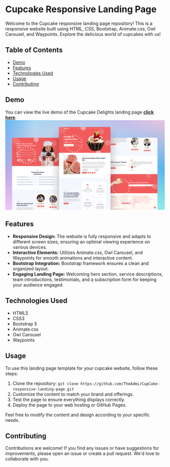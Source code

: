 # Cupcake Responsive Landing Page

Welcome to the Cupcake responsive landing page repository! This is a responsive website built using HTML, CSS, Bootstrap, Animate.css, Owl Carousel, and Waypoints. Explore the delicious world of cupcakes with us!

## Table of Contents
- [Demo](#demo)
- [Features](#features)
- [Technologies Used](#technologies-used)
- [Usage](#usage)
- [Contributing](#contributing)

## Demo
You can view the live demo of the Cupcake Delights landing page [**click here**](http://beastechnologies.me/CupCake-responsive-landing-page).
![preview](repository-cover.png)

## Features
- **Responsive Design:** The website is fully responsive and adapts to different screen sizes, ensuring an optimal viewing experience on various devices.
- **Interactive Elements:** Utilizes Animate.css, Owl Carousel, and Waypoints for smooth animations and interactive content.
- **Bootstrap Integration:** Bootstrap framework ensures a clean and organized layout.
- **Engaging Landing Page:** Welcoming hero section, service descriptions, team introductions, testimonials, and a subscription form for keeping your audience engaged.

## Technologies Used
- HTML5
- CSS3
- Bootstrap 5
- Animate.css
- Owl Carousel
- Waypoints

## Usage
To use this landing page template for your cupcake website, follow these steps:
1. Clone the repository: `git clone https://github.com/TheAdmi/CupCake-responsive-landing-page.git`
2. Customize the content to match your brand and offerings.
3. Test the page to ensure everything displays correctly.
4. Deploy the page to your web hosting or GitHub Pages.

Feel free to modify the content and design according to your specific needs.

## Contributing
Contributions are welcome! If you find any issues or have suggestions for improvements, please open an issue or create a pull request. We'd love to collaborate with you.

